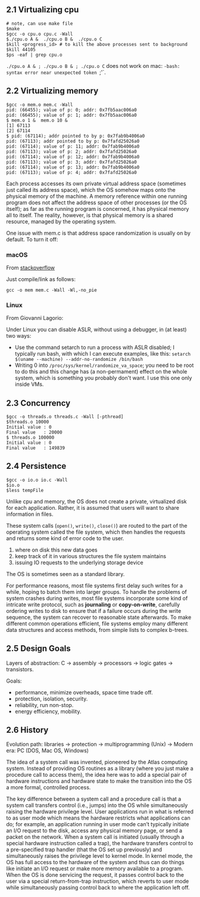 ## 2.1 Virtualizing cpu

```shell
# note, can use make file
$make
$gcc -o cpu.o cpu.c -Wall
$./cpu.o A &  ./cpu.o B &  ./cpu.o C
$kill <progress_id> # to kill the above processes sent to background
$kill 44105
$ps -eaf | grep cpu.o
```

`./cpu.o A & ; ./cpu.o B & ; ./cpu.o C` does not work on mac: `-bash: syntax error near unexpected token `;'`.

## 2.2 Virtualizing memory

```shell
$gcc -o mem.o mem.c -Wall
pid: (66455); value of p: 0; addr: 0x7fb5aac006a0
pid: (66455); value of p: 1; addr: 0x7fb5aac006a0
$ mem.o 1 &  mem.o 10 &
[1] 67113
[2] 67114
$ pid: (67114); addr pointed to by p: 0x7fab9b4006a0
pid: (67113); addr pointed to by p: 0x7fafd25026a0
pid: (67114); value of p: 11; addr: 0x7fab9b4006a0
pid: (67113); value of p: 2; addr: 0x7fafd25026a0
pid: (67114); value of p: 12; addr: 0x7fab9b4006a0
pid: (67113); value of p: 3; addr: 0x7fafd25026a0
pid: (67114); value of p: 13; addr: 0x7fab9b4006a0
pid: (67113); value of p: 4; addr: 0x7fafd25026a0
```

Each process accesses its own private virtual address space (sometimes just called its address space), which the OS somehow maps onto the physical memory of the machine. A memory reference within one running program does not affect the address space of other processes (or the OS itself); as far as the running program is concerned, it has physical memory all to itself. The reality, however, is that physical memory is a shared resource, managed by the operating system.

One issue with mem.c is that address space randomization is usually on by
default. To turn it off:

### macOS
From [stackoverflow](http://stackoverflow.com/questions/23897963/documented-way-to-disable-aslr-on-os-x)

Just compile/link as follows:

`gcc -o mem mem.c -Wall -Wl,-no_pie`

### Linux

From Giovanni Lagorio:

Under Linux you can disable ASLR, without using a debugger, in (at least)  two ways:
* Use the command setarch to run a process with ASLR disabled; I typically run
  bash, with which I can execute examples, like this:
  `setarch $(uname --machine) --addr-no-randomize /bin/bash`
* Writing 0 into `/proc/sys/kernel/randomize_va_space`; you need to be
  root to do this and this change has (a non-permament) effect on the
  whole system, which is something you probably don't want. I use this
  one only inside VMs.

## 2.3 Concurrency

```shell
$gcc -o threads.o threads.c -Wall [-pthread]
$threads.o 10000
Initial value : 0
Final value   : 20000
$ threads.o 100000
Initial value : 0
Final value   : 149839
```

## 2.4 Persistence

```shell
$gcc -o io.o io.c -Wall
$io.o
$less tempFile
```

Unlike cpu and memory, the OS does not create a private, virtualized disk for each application. Rather, it is assumed that users will want to share information in files.

These system calls (`open()`, `write()`, `close()`) are routed to the part of the operating system called the file system, which then handles the requests and returns some kind of error code to the user.

1. where on disk this new data goes
1. keep track of it in various structures the file system maintains
1. issuing IO requests to the underlying storage device

The OS is sometimes seen as a standard library.

For performance reasons, most file systems first delay such writes for a while, hoping to batch them into larger groups. To handle the problems of system crashes during writes, most file systems incorporate some kind of intricate write protocol, such as **journaling** or **copy-on-write**, carefully ordering writes to disk to ensure that if a failure occurs during the write sequence, the system can recover to reasonable state afterwards. To make different common operations efficient, file systems employ many different data structures and access methods, from simple lists to complex b-trees.

## 2.5 Design Goals

Layers of abstraction: C -> assembly -> processors -> logic gates -> transistors.

Goals:
- performance, minimize overheads, space time trade off.
- protection, isolation, security.
- reliability, run non-stop.
- energy efficiency, mobility.

## 2.6 History

Evolution path: libraries -> protection -> multiprogramming (Unix) -> Modern era: PC (DOS, Mac OS, Windows)

The idea of a system call was invented, pioneered by the Atlas computing system. Instead of providing OS routines as a library (where you just make a procedure call to access them), the idea here was to add a special pair of hardware instructions and hardware state to make the transition into the OS a more formal, controlled process.

The key difference between a system call and a procedure call is that a system call transfers control (i.e., jumps) into the OS while simultaneously raising the hardware privilege level. User applications run in what is referred to as user mode which means the hardware restricts what applications can do; for example, an application running in user mode can’t typically initiate an I/O request to the disk, access any physical memory page, or send a packet on the network. When a system call is initiated (usually through a special hardware instruction called a trap), the hardware transfers control to a pre-specified trap handler (that the OS set up previously) and simultaneously raises the privilege level to kernel mode. In kernel mode, the OS has full access to the hardware of the system and thus can do things like initiate an I/O request or make more memory available to a program. When the OS is done servicing the request, it passes control back to the user via a special return-from-trap instruction, which reverts to user mode while simultaneously passing control back to where the application left off.